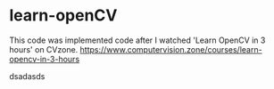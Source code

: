 # learn-openCV
This code was implemented code after I watched 'Learn OpenCV in 3 hours' on CVzone.
https://www.computervision.zone/courses/learn-opencv-in-3-hours

dsadasds